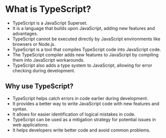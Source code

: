 # What is TypeScript?

- TypeScript is a JavaScript Superset.
- It is a language that builds upon JavaScript, adding new features and advantages.
- TypeScript cannot be executed directly by JavaScript environments like browsers or Node.js.
- TypeScript is a tool that compiles TypeScript code into JavaScript code.
- The TypeScript compiler adds new features to JavaScript by compiling them into JavaScript workarounds.
- TypeScript also adds a type system to JavaScript, allowing for error checking during development.

## Why use TypeScript?

- TypeScript helps catch errors in code earlier during development.
- It provides a better way to write JavaScript code with new features and syntax.
- It allows for easier identification of logical mistakes in code.
- TypeScript can be used as a mitigation strategy for potential issues in web applications.
- It helps developers write better code and avoid common problems.

